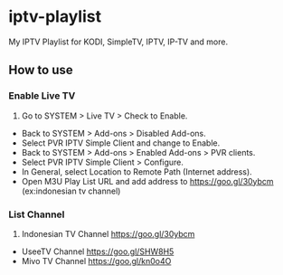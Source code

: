# iptv-playlist
My IPTV Playlist for KODI, SimpleTV, IPTV, IP-TV and more.

## How to use

### Enable Live TV

1. Go to SYSTEM > Live TV > Check to Enable.
*  Back to SYSTEM > Add-ons > Disabled Add-ons.
*  Select PVR IPTV Simple Client and change to Enable.
*  Back to SYSTEM > Add-ons > Enabled Add-ons > PVR clients.
*  Select PVR IPTV Simple Client > Configure.
*  In General, select Location to Remote Path (Internet address).
*  Open M3U Play List URL and add address to https://goo.gl/30ybcm (ex:indonesian tv channel)

### List Channel

1. Indonesian TV Channel https://goo.gl/30ybcm
*  UseeTV Channel https://goo.gl/SHW8H5
*  Mivo TV Channel https://goo.gl/kn0o4O